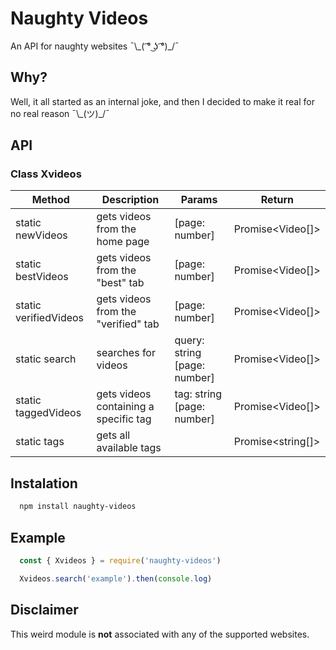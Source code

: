 # Naughty Videos

An API for naughty websites ¯\\\_( ͡° ͜ʖ ͡°)\_/¯

## Why?

Well, it all started as an internal joke, and then I decided to make it real for no real reason ¯\\\_(ツ)\_/¯

## API

### Class Xvideos

Method | Description | Params | Return
--- | --- | --- | ---
static newVideos | gets videos from the home page | [page: number] | Promise<Video[]>
static bestVideos | gets videos from the "best" tab | [page: number] | Promise<Video[]>
static verifiedVideos | gets videos from the "verified" tab | [page: number] | Promise<Video[]>
static search | searches for videos | query: string [page: number] | Promise<Video[]>
static taggedVideos | gets videos containing a specific tag | tag: string [page: number] | Promise<Video[]>
static tags | gets all available tags | | Promise<string[]>

## Instalation

```bash
  npm install naughty-videos
```

## Example

```ts
  const { Xvideos } = require('naughty-videos')

  Xvideos.search('example').then(console.log)
```

## Disclaimer

This weird module is **not** associated with any of the supported websites.
